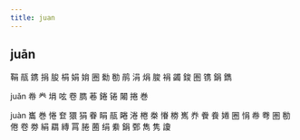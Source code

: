 ```yaml
---
title: juan
---
```


## juān
鞙
瓹
鎸
捐
朘
梋
娟
姢
圈
勬
勌
鹃
涓
焆
脧
裐
蠲
鋑
圏
镌
鋗
鐫



juǎn
帣
龹
埍
呟
卷
臇
菤
錈
锩
闂
捲
巻





juàn
巂
巻
惓
奆
獧
狷
眷
睊
瓹
睠
淃
棬
桊
慻
椦
嶲
奍
餋
飬
婘
圈
悁
帣
弮
圏
勌
倦
卷
劵
絹
羂
縳
罥
腃
蔨
绢
絭
鋗
鄄
雋
隽
讂
